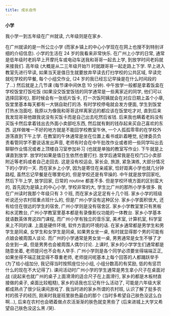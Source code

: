 ```yaml
---
title: 成长自传
---
```


**小学**

我小学一到五年级在广州就读, 六年级则是在家乡. 

在广州就读的是一所公立小学 (而家乡镇上的中心小学现在在网上也搜不到特别详细的介绍信息). 小学的生活在 24 岁的我看来非常快乐. 在广州上小学的日常, 通常是低年级时老妈早上开摩托车或电动车送我和哥哥一起去上学, 到放学时间老妈就来接我们. 高年级 (大概是从二三年级开始?) 时就跟哥哥一起走路上下学. 早上进入教室先进行早读, 如果当天是值日生就要放弃早读去打扫学校的公共区域, 早读完就吃学校的早餐, 每个小组交作业, (24 岁的我已经忘记早操是在什么时间段的了...) 然后就是上几节课 (每节课中间休息 10 分钟). 中午放学一般都是拿着饭盒在学校饭堂打饭吃饭 (如果没交饭堂饭钱的同学通常是一些离家近的同学, 他们可以选择回家吃), 那时候会有一张纸片饭卡, 打一次饭阿姨就会在对应日期上盖个小章, 饭堂里基本每天都有一大锅自助打的汤. 有时学校停电就会发方便面, 学生到饭堂打热水泡面吃. 我原以为像我和哥哥这样离家远的都应该在饭堂吃才对, 直到后来我发现哥哥他跟我说没有买饭卡而是自己出去吃然后省钱. 后来我也瞒着老妈没有买饭卡然后拿着钱出去外面小卖部吃东西, 然后就有剩的钱存起来买自己喜欢的东西. 这样做唯一不好的地方就是不能回学校教室午休, 一个人孤孤零零的在学校外游荡直到下午上学. 在教室的午休通常是坐在位置上看书或趴着睡觉, 纪律委员负责看管同学不要说话发出声音, 老师有时会在中午批改作业或者把一些同学叫出去聊聊作业情况或者上顶楼自习室参加补习 (也就是单独的教室写作业). 下午就是上课直到放学. 放学时如果是值日生依然也要打扫. 放学后通常我是在校门口小卖部附近等老妈或者自己走回去. 这是没有校运会, 家长会, 旅游, 紧急演练, 大部分情况下的小学的一天. 
而在家乡上小学, 因为是寄住在亲戚家, 恰好距离小学也就几分钟路程, 虽然忘记早餐是在哪里吃的, 但是学校还是有早操的. 中午就是放学回家吃, 然后下午上学, 放学回家, 日常的 routine 都差不多.
但是学校环境方面的区别蛮大的, 首先因为是镇上的中心小学, 学校非常的大, 学生比广州的那所小学多很多. 我在广州读时我那个年级只有 3 个班, 而在家乡这足足有十几个班. 家乡小学的班级听说还分农村班重点班什么的, 但是广州小学没有这种区分. 家乡小学面积很大, 还有给住在很远的学生的宿舍, 广州小学则是没有宿舍区. 家乡小学教室里只有黑板和水泥教台, 广州小学教室里基本都是有录像影仪功能的一体教台. 家乡小学基本就语数英体育这四门课程, 而广州小学有独立的音乐室, 美术室, 计算机室, 科学室来上不同的课. 上面是硬件环境, 软件方面的环境的话. 在家乡通常都是男学生和男学生是同桌, 女学生和女学生是同桌, 如果男女坐一桌, 有时就显得那个男的可能有点娘会被周围人谈论. 而广州的小学通常是男女坐一桌, 男男通常是女生不够了才会坐到一桌, 但是男男也会被周围人偶尔讨论. 上课时, 家乡的小学学生们通常都是随意坐着, 老师提问也不会有人举手. 广州小学则是各个同学必须要坐得端端正正, 如果坐得不端正就显得不尊重老师, 老师提问呢基本上每个回答的人都踊跃举手 (为了给小组加分, 我记得当时按照座位分小组, 小组分数高的有奖励, 低的有惩罚什么的现在不大记得了). 课间活动时广州小学的学生通常是男生拿小尺子在桌面对战 (说起来也就广州的桌子上面滑滑的适合尺子在上面滑行, 家乡的都是木板材直接做的桌子, 桌面比较粗糙), 家乡的话我也忘记有什么活动了, 可能是六年级大家都成熟点了很少玩课间游戏了. 我当时进的家乡所谓的农村班, 认识了解了挺多农村的孩子的经历, 刚来时我是班里肤色最白的那个 (当时多希望自己肤色没这么白啊...), 后来在农村也会晒着做点农活渐渐的肤色就变黑些了 (后来进城上大学又希望自己肤色没这么黑 /哭). 